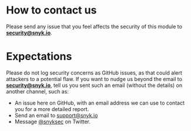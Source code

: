 # How to contact us

Please send any issue that you feel affects the security of this module to
**security@snyk.io**.

# Expectations

Please do not log security concerns as GitHub issues, as that could alert attackers to a potential flaw. If you want to nudge us beyond the email to **security@snyk.io**, tell us you sent such an email (without the details) on another channel, such as:
* An issue here on GitHub, with an email address we can use to contact you
  for a more detailed report.
* Send an email to support@snyk.io
* Message [@snyksec](https://twitter.com/snyksec) on Twitter.

